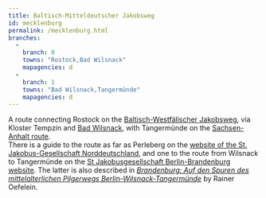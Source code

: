 ```yaml
---
title: Baltisch-Mitteldeutscher Jakobsweg
id: mecklenburg
permalink: /mecklenburg.html
branches:
  -
    branch: 0
    towns: "Rostock,Bad Wilsnack"
    mapagencies: d
  -
    branch: 1
    towns: "Bad Wilsnack,Tangermünde"
    mapagencies: d
---
```


A route connecting Rostock on the [Baltisch-Westfälischer Jakobsweg][0], via Kloster Tempzin and [Bad Wilsnack][1], with Tangermünde on the [Sachsen-Anhalt route][2].  
There is a guide to the route as far as Perleberg on the [website of the St. Jakobus-Gesellschaft Norddeutschland][3], and one to the route from Wilsnack to Tangermünde on the [St Jakobusgesellschaft Berlin-Brandenburg website][4]. The latter is also described in [_Brandenburg: Auf den Spuren des mittelalterlichen Pilgerwegs Berlin-Wilsnack-Tangermünde_][5] by Rainer Oefelein.

[0]: baltica.html
[1]: wilsnack.html
[2]: sachsenanhalt.html
[3]: http://www.jakobsweg-norddeutschland.de/
[4]: http://www.jakobusgesellschaft-berlin-brandenburg.de/7.html
[5]: http://www.amazon.de/exec/obidos/ASIN/3866861893/europaischefe-21